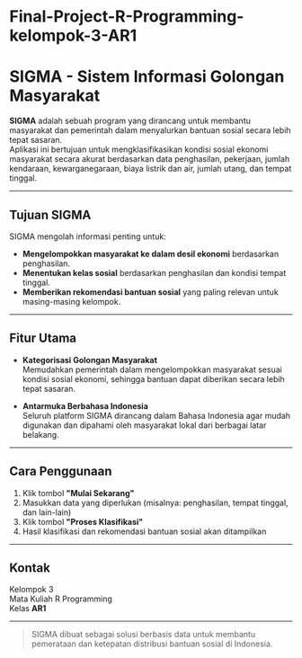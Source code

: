 # Final-Project-R-Programming-kelompok-3-AR1

# SIGMA - Sistem Informasi Golongan Masyarakat

**SIGMA** adalah sebuah program yang dirancang untuk membantu masyarakat dan pemerintah dalam menyalurkan bantuan sosial secara lebih tepat sasaran.  
Aplikasi ini bertujuan untuk mengklasifikasikan kondisi sosial ekonomi masyarakat secara akurat berdasarkan data penghasilan, pekerjaan, jumlah kendaraan, kewarganegaraan, biaya listrik dan air, jumlah utang, dan tempat tinggal.

---

## Tujuan SIGMA

SIGMA mengolah informasi penting untuk:

- **Mengelompokkan masyarakat ke dalam desil ekonomi** berdasarkan penghasilan.
- **Menentukan kelas sosial** berdasarkan penghasilan dan kondisi tempat tinggal.
- **Memberikan rekomendasi bantuan sosial** yang paling relevan untuk masing-masing kelompok.

---

## Fitur Utama

- **Kategorisasi Golongan Masyarakat**  
  Memudahkan pemerintah dalam mengelompokkan masyarakat sesuai kondisi sosial ekonomi, sehingga bantuan dapat diberikan secara lebih tepat sasaran.

- **Antarmuka Berbahasa Indonesia**  
  Seluruh platform SIGMA dirancang dalam Bahasa Indonesia agar mudah digunakan dan dipahami oleh masyarakat lokal dari berbagai latar belakang.

---

## Cara Penggunaan

1. Klik tombol **"Mulai Sekarang"**
2. Masukkan data yang diperlukan (misalnya: penghasilan, tempat tinggal, dan lain-lain)
3. Klik tombol **"Proses Klasifikasi"**
4. Hasil klasifikasi dan rekomendasi bantuan sosial akan ditampilkan

---

## Kontak

Kelompok 3  
Mata Kuliah R Programming  
Kelas **AR1**

---

> SIGMA dibuat sebagai solusi berbasis data untuk membantu pemerataan dan ketepatan distribusi bantuan sosial di Indonesia.
